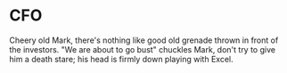 # CFO

Cheery old Mark, there's nothing like good old grenade thrown in front of the investors. "We are about to go bust" chuckles Mark, don't try to give him a death stare; his head is firmly down playing with Excel. 